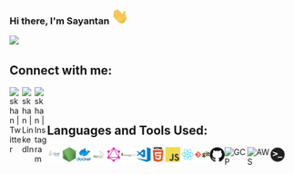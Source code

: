 ### Hi there, I'm Sayantan <img src="https://raw.githubusercontent.com/ABSphreak/ABSphreak/master/gifs/Hi.gif" width="30px">

![](https://komarev.com/ghpvc/?username=Sayantankhan)
 ## Connect with me:

[<img align="left" alt="skhan | Twitter" width="22px" src="https://cdn.jsdelivr.net/npm/simple-icons@v3/icons/medium.svg" />][medium]
[<img align="left" alt="skhan | LinkedIn" width="22px" src="https://cdn.jsdelivr.net/npm/simple-icons@v3/icons/linkedin.svg" />][linkedin]
[<img align="left" alt="skhan | Instagram" width="22px" src="https://cdn.jsdelivr.net/npm/simple-icons@v3/icons/instagram.svg" />][instagram]

<br />
<br />

## Languages and Tools Used:


<img align="left" alt="Java" width="26px" src="https://raw.githubusercontent.com/github/explore/80688e429a7d4ef2fca1e82350fe8e3517d3494d/topics/java/java.png" />
<img align="left" alt="Node.js" width="26px" src="https://raw.githubusercontent.com/github/explore/80688e429a7d4ef2fca1e82350fe8e3517d3494d/topics/nodejs/nodejs.png" />
<img align="left" alt="Docker" width="26px" src="https://raw.githubusercontent.com/github/explore/80688e429a7d4ef2fca1e82350fe8e3517d3494d/topics/docker/docker.png" />
<img align="left" alt="MySQL" width="26px" src="https://raw.githubusercontent.com/github/explore/80688e429a7d4ef2fca1e82350fe8e3517d3494d/topics/mysql/mysql.png" />
<img align="left" alt="GraphQL" width="26px" src="https://raw.githubusercontent.com/github/explore/80688e429a7d4ef2fca1e82350fe8e3517d3494d/topics/graphql/graphql.png" />
<img align="left" alt="MongoDB" width="26px" src="https://raw.githubusercontent.com/github/explore/80688e429a7d4ef2fca1e82350fe8e3517d3494d/topics/mongodb/mongodb.png" />
<img align="left" alt="Visual Studio Code" width="26px" src="https://raw.githubusercontent.com/github/explore/80688e429a7d4ef2fca1e82350fe8e3517d3494d/topics/visual-studio-code/visual-studio-code.png" />
<img align="left" alt="HTML5" width="26px" src="https://raw.githubusercontent.com/github/explore/80688e429a7d4ef2fca1e82350fe8e3517d3494d/topics/html/html.png" />
<img align="left" alt="JavaScript" width="26px" src="https://raw.githubusercontent.com/github/explore/80688e429a7d4ef2fca1e82350fe8e3517d3494d/topics/javascript/javascript.png" />
<img align="left" alt="React" width="26px" src="https://raw.githubusercontent.com/github/explore/80688e429a7d4ef2fca1e82350fe8e3517d3494d/topics/react/react.png" />
<img align="left" alt="Git" width="26px" src="https://raw.githubusercontent.com/github/explore/80688e429a7d4ef2fca1e82350fe8e3517d3494d/topics/git/git.png" />
<img align="left" alt="GitHub" width="26px" src="https://raw.githubusercontent.com/github/explore/78df643247d429f6cc873026c0622819ad797942/topics/github/github.png" />
<img align="left" alt="GCP" width="40px" src="https://github.com/melanieshi0120/melanieshi0120/blob/master/images/GCP_LOG.png" />
<img align="left" alt="AWS" width="40px" src="https://github.com/melanieshi0120/melanieshi0120/blob/master/images/AWS.jpeg" />
<img align="left" alt="Terminal" width="26px" src="https://raw.githubusercontent.com/github/explore/80688e429a7d4ef2fca1e82350fe8e3517d3494d/topics/terminal/terminal.png" />

<br />
<br />

[self]:https://github.com/Sayantankhan
[medium]: https://medium.com/@iamstk14
[instagram]: https://www.instagram.com/sayantan_khan/
[linkedin]: https://www.linkedin.com/in/sayantan-khan-219231b7/
